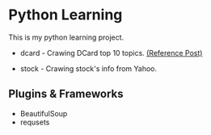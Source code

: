 # Python Learning
This is my python learning project.

* dcard - Crawing DCard top 10 topics. [(Reference Post)](https://medium.com/pyladies-taiwan/%E5%BE%9Edcard%E7%B6%B2%E7%AB%99%E7%9C%8B%E7%88%AC%E8%9F%B2%E5%85%A5%E9%96%80-65105f0ddac)

* stock - Crawing stock's info from Yahoo.

## Plugins & Frameworks
* BeautifulSoup
* requsets
